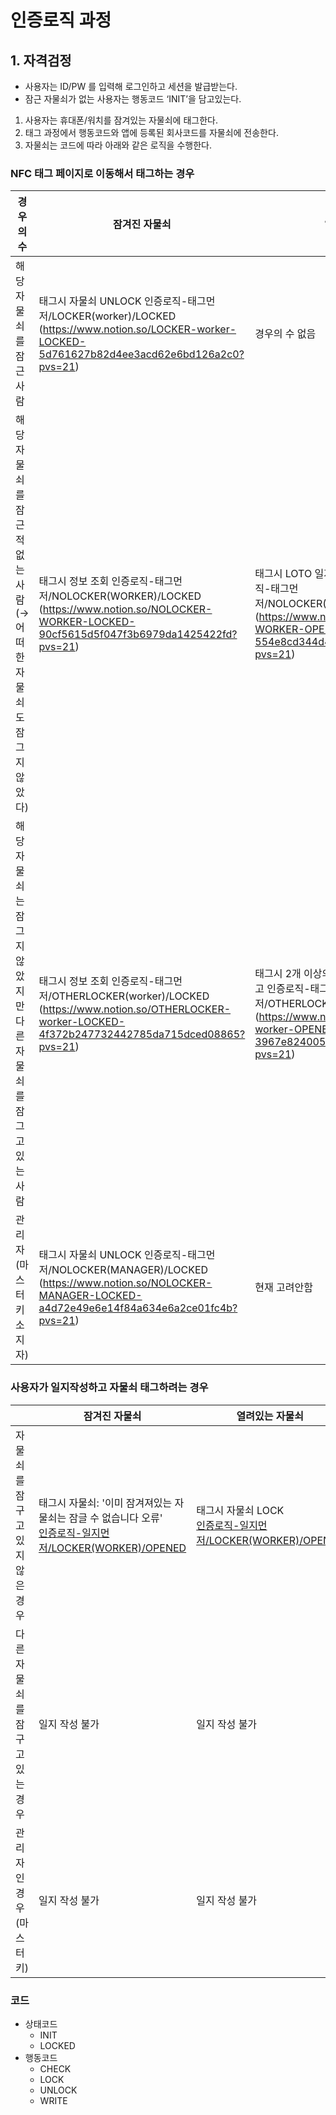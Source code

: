 # 인증로직 과정

## 1. 자격검정

- 사용자는 ID/PW 를 입력해 로그인하고 세션을 발급받는다.
- 잠근 자물쇠가 없는 사용자는 행동코드 ‘INIT’을 담고있는다.

1. 사용자는 휴대폰/워치를 잠겨있는 자물쇠에 태그한다.
2. 태그 과정에서 행동코드와 앱에 등록된 회사코드를 자물쇠에 전송한다.
3. 자물쇠는 코드에 따라 아래와 같은 로직을 수행한다.

### NFC 태그 페이지로 이동해서 태그하는 경우
| 경우의 수 | 잠겨진 자물쇠                                                                                                                                                                                                                                                                                                                                                                                       | 열려있는 자물쇠                                                                                                                                                                                                                                                                                                                                                                                      |
| --- |-----------------------------------------------------------------------------------------------------------------------------------------------------------------------------------------------------------------------------------------------------------------------------------------------------------------------------------------------------------------------------------------------|-----------------------------------------------------------------------------------------------------------------------------------------------------------------------------------------------------------------------------------------------------------------------------------------------------------------------------------------------------------------------------------------------|
| 해당 자물쇠를 잠근 사람 | 태그시 자물쇠 UNLOCK 인증로직-태그먼저/LOCKER(worker)/LOCKED (https://www.notion.so/LOCKER-worker-LOCKED-5d761627b82d4ee3acd62e6bd126a2c0?pvs=21)                                                                                                                                                                                                                                                           | 경우의 수 없음                                                                                                                                                                                                                                                                                                                                                                                      |
| 해당 자물쇠를 잠근 적 없는 사람 (→ 어떠한 자물쇠도 잠그지 않았다) | 태그시 정보 조회                                                                                                                            인증로직-태그먼저/NOLOCKER(WORKER)/LOCKED (https://www.notion.so/NOLOCKER-WORKER-LOCKED-90cf5615d5f047f3b6979da1425422fd?pvs=21)                                                                                                                                 | 태그시 LOTO 일지 페이지로 리다이렉트                                                                                                               인증로직-태그먼저/NOLOCKER(WORKER)/OPENED (https://www.notion.so/NOLOCKER-WORKER-OPENED-554e8cd344d445ac86517bb81e40a8a4?pvs=21)                                                                                                                                 |
| 해당 자물쇠는 잠그지 않았지만 다른 자물쇠를 잠그고 있는 사람 | 태그시 정보 조회                                                                                                                                                                                                                                                      인증로직-태그먼저/OTHERLOCKER(worker)/LOCKED (https://www.notion.so/OTHERLOCKER-worker-LOCKED-4f372b247732442785da715dced08865?pvs=21) | 태그시 2개 이상의 자물쇠를 잠굴 수 없습니다 경고                                                                                                                                                                                                                                   인증로직-태그먼저/OTHERLOCKER(worker)/OPENED (https://www.notion.so/OTHERLOCKER-worker-OPENED-3967e824005f4f52babdcf41c2921c47?pvs=21) |
| 관리자(마스터키 소지자) | 태그시 자물쇠 UNLOCK 인증로직-태그먼저/NOLOCKER(MANAGER)/LOCKED (https://www.notion.so/NOLOCKER-MANAGER-LOCKED-a4d72e49e6e14f84a634e6a2ce01fc4b?pvs=21)                                                                                                                                                                                                                                                     | 현재 고려안함 |


### 사용자가 일지작성하고 자물쇠 태그하려는 경우
|                           | 잠겨진 자물쇠                                                                                                                                                   | 열려있는 자물쇠                                                                                                                         |
|---------------------------|-----------------------------------------------------------------------------------------------------------------------------------------------------------|----------------------------------------------------------------------------------------------------------------------------------|
| 자물쇠를 잠구고 있지 않은 경우 | 태그시 자물쇠: '이미 잠겨져있는 자물쇠는 잠글 수 없습니다 오류' <br> [인증로직-일지먼저/LOCKER(WORKER)/OPENED](https://www.notion.so/LOCKER-WORKER-OPENED-4d0feb7ee5dd427a9f1e2fcf0bba831f) | 태그시 자물쇠 LOCK <br> [인증로직-일지먼저/LOCKER(WORKER)/OPENED](https://www.notion.so/LOCKER-WORKER-OPENED-4d0feb7ee5dd427a9f1e2fcf0bba831f) |
| 다른 자물쇠를 잠구고 있는 경우   | 일지 작성 불가                                                                                                                                                  | 일지 작성 불가                                                                                                                         |
| 관리자인 경우(마스터키)         | 일지 작성 불가                                                                                                                                                  | 일지 작성 불가                                                                                                                         |


### **코드**

- 상태코드
    - INIT
    - LOCKED
- 행동코드
    - CHECK
    - LOCK
    - UNLOCK
    - WRITE